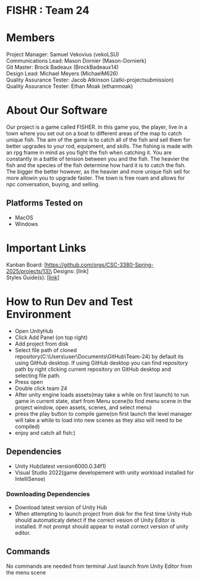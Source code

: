 # FISHR : Team 24
# Members
Project Manager: Samuel Vekovius (vekoLSU)\
Communications Lead: Mason Dornier (Mason-Dornierk)\
Git Master: Brock Badeaux (BrockBadeaux14)\
Design Lead: Michael Meyers (MichaelM626)\
Quality Assurance Tester: Jacob Atkinson (Jatki-projectsubmission)\
Quality Assurance Tester: Ethan Moak (ethanmoak)

# About Our Software

Our project is a game called FISHER. In this game you, the player, live in a town where you set out on a boat to different areas of the map to catch unique fish. The aim of the game is to catch all of the fish and sell them for better upgrades to your rod, equipment, and skills. The fishing is made with an rpg frame in mind as you fight the fish when catching it. You are constantly in a battle of tension between you and the fish. The heavier the fish and the species of the fish determine how hard it is to catch the fish. The bigger the better however, as the heavier and more unique fish sell for more allowin you to upgrade faster. The town is free roam and allows for npc conversation, buying, and selling. 
## Platforms Tested on
- MacOS
- Windows
# Important Links
Kanban Board: [https://github.com/orgs/CSC-3380-Spring-2025/projects/13]\
Designs: [link]\
Styles Guide(s): [[link]](https://drive.google.com/file/d/11rcm_6tIgNXGlMKhJxUB_72EvvUTFuZp/view?usp=sharing)

# How to Run Dev and Test Environment
- Open UnityHub
- Click Add Panel (on top right)
- Add project from disk
- Select file path of cloned repository(C:\Users\user\Documents\GitHub\Team-24) by default its using GitHub desktop. If using GitHub desktop you can find repository path by right clicking current repository on GitHub desktop and selecting file path.
- Press open
- Double click team 24
- After unity engine loads assets(may take a while on first launch) to run game in current state, start from Menu scene(to find menu scene in the project window, open assets, scenes, and select menu)
- press the play button to compile game(on first launch the level manager will take a while to load into new scenes as they also will need to be compiled)
- enjoy and catch all fish:)
## Dependencies
- Unity Hub(latest version6000.0.34f1)
- Visual Studio 2022(game developement with unity workload installed for IntelliSense)
### Downloading Dependencies
- Download latest version of Unity Hub
- When attempting to launch project from disk for the first time Unity Hub should automaticaly detect if the correct vesion of Unity Editor is installed. If not prompt should appear to install correct version of unity editor.
## Commands
No commands are needed from terminal
Just launch from Unity Editor from the menu scene
